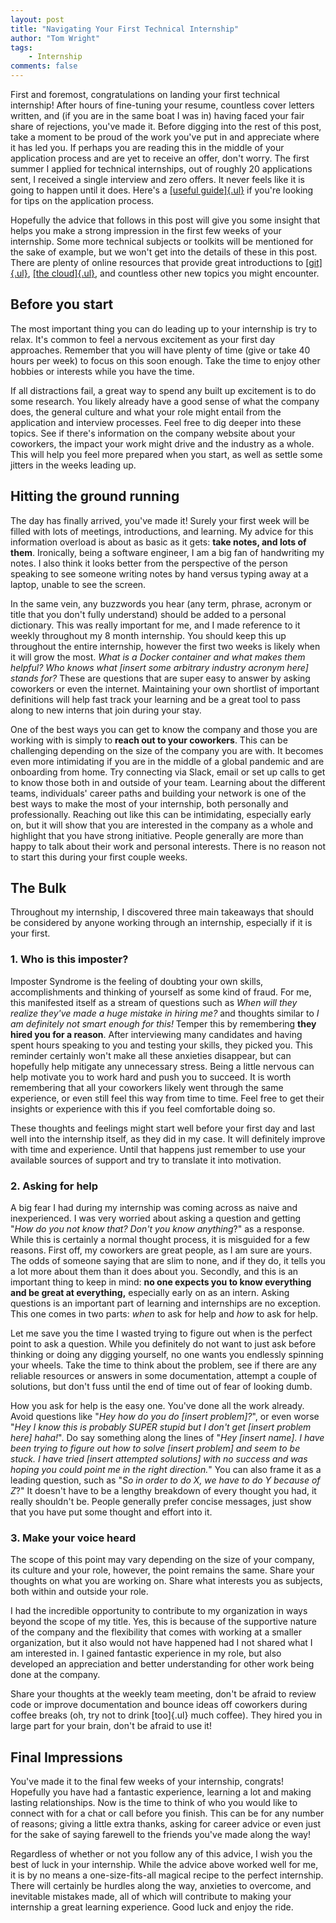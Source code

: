 ```yaml
---
layout: post
title: "Navigating Your First Technical Internship"
author: "Tom Wright"
tags:
    - Internship
comments: false
---
```



First and foremost, congratulations on landing your first technical
internship! After hours of fine-tuning your resume, countless cover
letters written, and (if you are in the same boat I was in) having faced
your fair share of rejections, you've made it. Before digging into the
rest of this post, take a moment to be proud of the work you've put in
and appreciate where it has led you. If perhaps you are reading this in
the middle of your application process and are yet to receive an offer,
don't worry. The first summer I applied for technical internships, out
of roughly 20 applications sent, I received a single interview and zero
offers. It never feels like it is going to happen until it does. Here's
a [[useful
guide]{.ul}](https://www.freecodecamp.org/news/how-to-land-a-top-notch-tech-job-as-a-student-5c97fec82f3d/)
if you're looking for tips on the application process.

Hopefully the advice that follows in this post will give you some
insight that helps you make a strong impression in the first few weeks
of your internship. Some more technical subjects or toolkits will be
mentioned for the sake of example, but we won't get into the details of
these in this post. There are plenty of online resources that provide
great introductions to
[[git]{.ul}](https://guides.github.com/introduction/git-handbook/),
[[the
cloud]{.ul}](https://www.zdnet.com/article/what-is-cloud-computing-everything-you-need-to-know-about-the-cloud/),
and countless other new topics you might encounter.

## Before you start

The most important thing you can do leading up to your internship is try
to relax. It's common to feel a nervous excitement as your first day
approaches. Remember that you will have plenty of time (give or take 40
hours per week) to focus on this soon enough. Take the time to enjoy
other hobbies or interests while you have the time.

If all distractions fail, a great way to spend any built up excitement
is to do some research. You likely already have a good sense of what the
company does, the general culture and what your role might entail from
the application and interview processes. Feel free to dig deeper into
these topics. See if there's information on the company website about
your coworkers, the impact your work might drive and the industry as a
whole. This will help you feel more prepared when you start, as well as
settle some jitters in the weeks leading up.

## Hitting the ground running

The day has finally arrived, you've made it! Surely your first week will
be filled with lots of meetings, introductions, and learning. My advice
for this information overload is about as basic as it gets: **take
notes, and lots of them**. Ironically, being a software engineer, I am a
big fan of handwriting my notes. I also think it looks better from the
perspective of the person speaking to see someone writing notes by hand
versus typing away at a laptop, unable to see the screen.

In the same vein, any buzzwords you hear (any term, phrase, acronym or
title that you don't fully understand) should be added to a personal
dictionary. This was really important for me, and I made reference to it
weekly throughout my 8 month internship. You should keep this up
throughout the entire internship, however the first two weeks is likely
when it will grow the most. *What is a Docker container and what makes
them helpful? Who knows what \[insert some arbitrary industry acronym
here\] stands for?* These are questions that are super easy to answer by
asking coworkers or even the internet. Maintaining your own shortlist of
important definitions will help fast track your learning and be a great
tool to pass along to new interns that join during your stay.

One of the best ways you can get to know the company and those you are
working with is simply to **reach out to your coworkers**. This can be
challenging depending on the size of the company you are with. It
becomes even more intimidating if you are in the middle of a global
pandemic and are onboarding from home. Try connecting via Slack, email
or set up calls to get to know those both in and outside of your team.
Learning about the different teams, individuals' career paths and
building your network is one of the best ways to make the most of your
internship, both personally and professionally. Reaching out like this
can be intimidating, especially early on, but it will show that you are
interested in the company as a whole and highlight that you have strong
initiative. People generally are more than happy to talk about their
work and personal interests. There is no reason not to start this during
your first couple weeks.

## The Bulk

Throughout my internship, I discovered three main takeaways that should
be considered by anyone working through an internship, especially if it
is your first.

### 1. Who is this imposter?

Imposter Syndrome is the feeling of doubting your own skills,
accomplishments and thinking of yourself as some kind of fraud. For me,
this manifested itself as a stream of questions such as *When will they
realize they've made a huge mistake in hiring me?* and thoughts similar
to *I am definitely not smart enough for this!* Temper this by
remembering **they hired you for a reason**. After interviewing many
candidates and having spent hours speaking to you and testing your
skills, they picked you. This reminder certainly won't make all these
anxieties disappear, but can hopefully help mitigate any unnecessary
stress. Being a little nervous can help motivate you to work hard and
push you to succeed. It is worth remembering that all your coworkers
likely went through the same experience, or even still feel this way
from time to time. Feel free to get their insights or experience with
this if you feel comfortable doing so.

These thoughts and feelings might start well before your first day and
last well into the internship itself, as they did in my case. It will
definitely improve with time and experience. Until that happens just
remember to use your available sources of support and try to translate
it into motivation.

### 2. Asking for help

A big fear I had during my internship was coming across as naive and
inexperienced. I was very worried about asking a question and getting
"*How do you not know that? Don't you know anything*?" as a response.
While this is certainly a normal thought process, it is misguided for a
few reasons. First off, my coworkers are great people, as I am sure are
yours. The odds of someone saying that are slim to none, and if they do,
it tells you a lot more about them than it does about you. Secondly, and
this is an important thing to keep in mind: **no one expects you to know
everything and be great at everything,** especially early on as an
intern. Asking questions is an important part of learning and
internships are no exception. This one comes in two parts: *when* to ask
for help and *how* to ask for help.

Let me save you the time I wasted trying to figure out when is the
perfect point to ask a question. While you definitely do not want to
just ask before thinking or doing any digging yourself, no one wants you
endlessly spinning your wheels. Take the time to think about the
problem, see if there are any reliable resources or answers in some
documentation, attempt a couple of solutions, but don't fuss until the
end of time out of fear of looking dumb.

How you ask for help is the easy one. You've done all the work already.
Avoid questions like "*Hey how do you do \[insert problem\]?*", or even
worse "*Hey I know this is probably SUPER stupid but I don't get
\[insert problem here\] haha!*". Do say something along the lines of
"*Hey \[insert name\]. I have been trying to figure out how to solve
\[insert problem\] and seem to be stuck. I have tried \[insert attempted
solutions\] with no success and was hoping you could point me in the
right direction.*" You can also frame it as a leading question, such as
"*So in order to do X, we have to do Y because of Z*?" It doesn't have
to be a lengthy breakdown of every thought you had, it really shouldn't
be. People generally prefer concise messages, just show that you have
put some thought and effort into it.

### 3. Make your voice heard 

The scope of this point may vary depending on the size of your company,
its culture and your role, however, the point remains the same. Share
your thoughts on what you are working on. Share what interests you as
subjects, both within and outside your role.

I had the incredible opportunity to contribute to my organization in
ways beyond the scope of my title. Yes, this is because of the
supportive nature of the company and the flexibility that comes with
working at a smaller organization, but it also would not have happened
had I not shared what I am interested in. I gained fantastic experience
in my role, but also developed an appreciation and better understanding
for other work being done at the company.

Share your thoughts at the weekly team meeting, don't be afraid to
review code or improve documentation and bounce ideas off coworkers
during coffee breaks (oh, try not to drink [too]{.ul} much coffee). They
hired you in large part for your brain, don't be afraid to use it!

## Final Impressions

You've made it to the final few weeks of your internship, congrats!
Hopefully you have had a fantastic experience, learning a lot and making
lasting relationships. Now is the time to think of who you would like to
connect with for a chat or call before you finish. This can be for any
number of reasons; giving a little extra thanks, asking for career
advice or even just for the sake of saying farewell to the friends
you've made along the way!

Regardless of whether or not you follow any of this advice, I wish you
the best of luck in your internship. While the advice above worked well
for me, it is by no means a one-size-fits-all magical recipe to the
perfect internship. There will certainly be hurdles along the way,
anxieties to overcome, and inevitable mistakes made, all of which will
contribute to making your internship a great learning experience. Good
luck and enjoy the ride.
